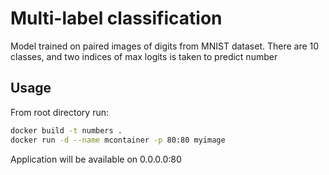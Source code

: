 # Multi-label classification
Model trained on paired images of digits from MNIST dataset.
There are 10 classes, and two indices of max logits is taken to predict number


## Usage
From root directory run:

```bash
docker build -t numbers .
docker run -d --name mcontainer -p 80:80 myimage
```

Application will be available on 0.0.0.0:80


